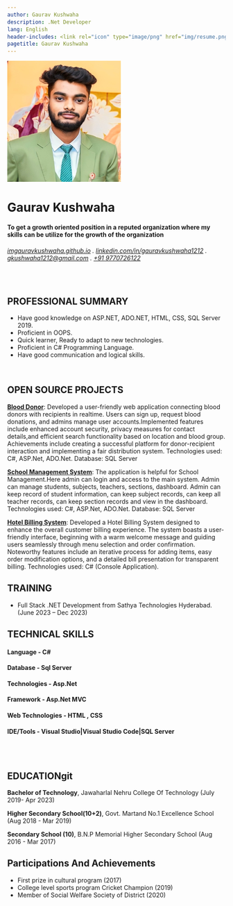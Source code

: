 ```yaml
---
author: Gaurav Kushwaha
description: .Net Developer
lang: English
header-includes: <link rel="icon" type="image/png" href="img/resume.png" />
pagetitle: Gaurav Kushwaha
---
```


![](<img/ gaurav.jpeg>)

Gaurav Kushwaha
==================


####  To get a growth oriented position in a reputed organization where my skills can be utilize for the growth of the organization

######  [imgauravkushwaha.github.io](https://imgauravkushwaha.github.io/) . [linkedin.com/in/gauravkushwaha1212](linkedin.com/in/gauravkushwaha1212) . [gkushwaha1212@gmail.com](mailto:gkushwaha1212@gmail.com) . [+91 9770726122](tel:+919770726122)

<br>

## PROFESSIONAL SUMMARY
- Have good knowledge on ASP.NET, ADO.NET, HTML, CSS, SQL Server 2019.
- Proficient in OOPS.
- Quick learner, Ready to adapt to new technologies.
- Proficient in C# Programming Language.
- Have good communication and logical skills.
<br>

## OPEN SOURCE PROJECTS
**[Blood Donor](https://github.com/iamgauravkushwaha/Blood-Donor.git)**:  Developed a user-friendly web application connecting blood donors with recipients in realtime. Users can sign up, request blood donations, and admins manage user accounts.Implemented features include enhanced account security, privacy measures for contact details,and efficient search functionality based on location and blood group. Achievements include creating a successful platform for donor-recipient interaction and implementing a fair distribution system.
  Technologies used: C#, ASP.Net, ADO.Net. Database: SQL Server

  **[School Management System](https://github.com/iamgauravkushwaha/School-Management-System.git)**:  The application is helpful for School Management.Here admin can login and access to the main system. Admin can manage students, subjects, teachers, sections, dashboard. Admin can keep record of student information, can keep subject records, can keep all teacher records, can keep section records and view in the dashboard.
  Technologies used: C#, ASP.Net, ADO.Net. Database: SQL Server

**[Hotel Billing System](https://github.com/iamgauravkushwaha/Hotel-Billing-System.git)**: Developed a Hotel Billing System designed to enhance the overall customer billing experience. The system boasts a user-friendly interface, beginning with a warm welcome message and guiding users seamlessly through menu selection and order confirmation. Noteworthy features include an iterative process for adding items, easy order modification options, and a detailed bill presentation for transparent billing.
  Technologies used: C# (Console Application).

  ## TRAINING
- Full Stack .NET Development from Sathya Technologies Hyderabad.
(June 2023 – Dec 2023)

## TECHNICAL SKILLS
#### Language - C#
#### Database - Sql Server 
#### Technologies - Asp.Net
#### Framework - Asp.Net MVC
#### Web Technologies - HTML , CSS
#### IDE/Tools - Visual Studio|Visual Studio Code|SQL Server

<br>
<br>
  
## EDUCATIONgit
**Bachelor of Technology**,  Jawaharlal Nehru College Of Technology (July 2019- Apr 2023)

**Higher Secondary School(10+2)**, Govt. Martand No.1 Excellence School (Aug 2018 - Mar 2019)

**Secondary School (10)**, B.N.P Memorial Higher Secondary School (Aug 2016 - Mar 2017)

 
## Participations And Achievements

-   First prize in cultural program (2017)
-  College level sports program Cricket Champion (2019)
-  Member of Social Welfare Society of District (2020)




 


